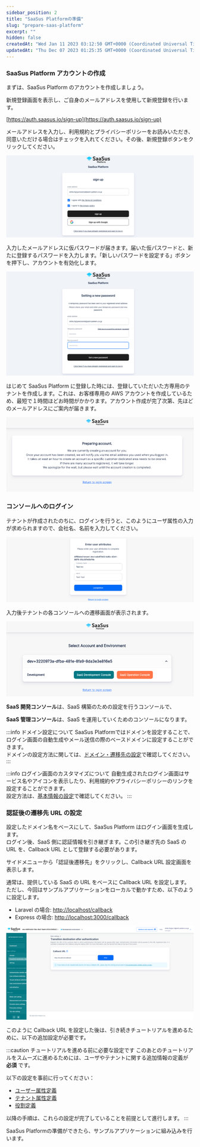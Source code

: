 ```yaml
---
sidebar_position: 2
title: "SaaSus Platformの準備"
slug: "prepare-saas-platform"
excerpt: ""
hidden: false
createdAt: "Wed Jan 11 2023 03:12:50 GMT+0000 (Coordinated Universal Time)"
updatedAt: "Thu Dec 07 2023 01:25:35 GMT+0000 (Coordinated Universal Time)"
---
```


### SaaSus Platform アカウントの作成

まずは、SaaSus Platform のアカウントを作成しましょう。

新規登録画面を表示し、ご自身のメールアドレスを使用して新規登録を行います。

[https://auth.saasus.io/sign-up](https://auth.saasus.io/sign-up)

メールアドレスを入力し、利用規約とプライバシーポリシーをお読みいただき、同意いただける場合はチェックを入れてください。その後、新規登録ボタンをクリックしてください。

![01](/ja/img/tutorial/prepare-saasus-platform/prepare-saasus-platform-01.png)

入力したメールアドレスに仮パスワードが届きます。届いた仮パスワードと、新たに登録するパスワードを入力します。「新しいパスワードを設定する」ボタンを押下し、アカウントを有効化します。

![02](/ja/img/tutorial/prepare-saasus-platform/prepare-saasus-platform-02.png)

はじめて SaaSus Platform に登録した時には、登録していただいた方専用のテナントを作成します。これは、お客様専用の AWS アカウントを作成しているため、最短で１時間ほどお時間がかかります。アカウント作成が完了次第、先ほどのメールアドレスにご案内が届きます。

![03](/ja/img/tutorial/prepare-saasus-platform/prepare-saasus-platform-03.png)

### コンソールへのログイン

テナントが作成されたのちに、ログインを行うと、このようにユーザ属性の入力が求められますので、会社名、名前を入力してください。

![04](/ja/img/tutorial/prepare-saasus-platform/prepare-saasus-platform-04.png)

入力後テナントの各コンソールへの遷移画面が表示されます。

![05](/ja/img/tutorial/prepare-saasus-platform/prepare-saasus-platform-05.png)

**SaaS 開発コンソール**は、SaaS 構築のための設定を行うコンソールで、

**SaaS 管理コンソール**は、SaaS を運用していくためのコンソールになります。

:::info ドメイン設定について
SaaSus Platformではドメインを設定することで、ログイン画面の自動生成やメール送信の際のベースドメインに設定することができます。<br/>
ドメインの設定方法に関しては、[ドメイン・遷移先の設定](/docs/part-4/application-settings/domain-and-redirect-settings)で確認してください。
:::

:::info ログイン画面のカスタマイズについて
自動生成されたログイン画面はサービス名やアイコンを表示したり、利用規約やプライバシーポリシーのリンクを設定することができます。<br/>
設定方法は、[基本情報の設定](/docs/part-4/application-settings/basic-app-settings)で確認してください。
:::

### 認証後の遷移先 URL の設定

設定したドメイン名をベースにして、SaaSus Platform はログイン画面を生成します。<br/>
ログイン後、SaaS 側に認証情報を引き継ぎます。この引き継ぎ先の SaaS の URL を、Callback URL として登録する必要があります。

サイドメニューから「認証後遷移先」をクリックし、Callback URL 設定画面を表示します。

通常は、提供している SaaS の URL をベースに Callback URL を設定します。<br/>
ただし、今回はサンプルアプリケーションをローカルで動かすため、以下のように設定します。

- Laravel の場合: [http://localhost/callback](http://localhost/callback)
- Express の場合: [http://localhost:3000/callback](http://localhost:3000/callback)

![06](/ja/img/tutorial/prepare-saasus-platform/prepare-saasus-platform-06.png)

このように Callback URL を設定した後は、引き続きチュートリアルを進めるために、以下の追加設定が必要です。

:::caution チュートリアルを進める前に必要な設定です
このあとのチュートリアルをスムーズに進めるためには、ユーザやテナントに関する追加情報の定義が **必須** です。

以下の設定を事前に行ってください：

- [ユーザー属性定義](/docs/part-4/user-authz-settings/declare-additional-attribute-to-user)
- [テナント属性定義](/docs/part-4/application-settings/declare-additional-attribute-to-tenant)
- [役割定義](/docs/part-4/user-authz-settings/role-definition)

以降の手順は、これらの設定が完了していることを前提として進行します。
:::

SaaSus Platformの準備ができたら、サンプルアプリケーションに組み込みを行います。